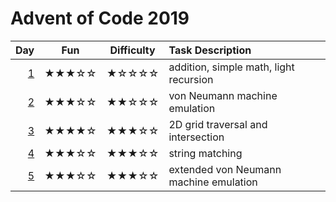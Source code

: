 # Advent of Code 2019

| Day      | Fun   | Difficulty | Task Description |
| -------: | :---: | :--------: | :---------- |
|  [1](01) | ★★★☆☆ | ★☆☆☆☆      | addition, simple math, light recursion
|  [2](02) | ★★★☆☆ | ★★☆☆☆      | von Neumann machine emulation
|  [3](03) | ★★★★☆ | ★★★☆☆      | 2D grid traversal and intersection
|  [4](04) | ★★★☆☆ | ★★★☆☆      | string matching
|  [5](05) | ★★★☆☆ | ★★★☆☆      | extended von Neumann machine emulation
